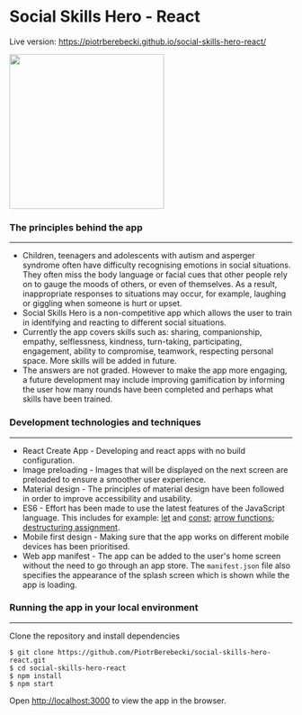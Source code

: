# Social Skills Hero - React

Live version: https://piotrberebecki.github.io/social-skills-hero-react/

<img src="./src/graphics/social-skills-hero-screencast.gif" width="275px" height="auto">

### The principles behind the app
---

* Children, teenagers and adolescents with autism and asperger syndrome often have difficulty recognising emotions in social situations. They often miss the body language or facial cues that other people rely on to gauge the moods of others, or even of themselves. As a result, inappropriate responses to situations may occur, for example, laughing or giggling when someone is hurt or upset.
* Social Skills Hero is a non-competitive app which allows the user to train in identifying and reacting to different social situations.
* Currently the app covers skills such as: sharing, companionship, empathy, selflessness, kindness, turn-taking, participating, engagement, ability to compromise, teamwork, respecting personal space. More skills will be added in future.
* The answers are not graded. However to make the app more engaging, a future development may include improving gamification by informing the user how many rounds have been completed and perhaps what skills have been trained.

### Development technologies and techniques
---

* React Create App - Developing and react apps with no build configuration.
* Image preloading - Images that will be displayed on the next screen are preloaded to ensure a smoother user experience.
* Material design - The principles of material design have been followed in order to improve accessibility and usability.
* ES6 - Effort has been made to use the latest features of the JavaScript language. This includes for example: [let](https://developer.mozilla.org/en-US/docs/Web/JavaScript/Reference/Statements/let) and [const](https://developer.mozilla.org/en-US/docs/Web/JavaScript/Reference/Statements/const); [arrow functions](https://developer.mozilla.org/en/docs/Web/JavaScript/Reference/Functions/Arrow_functions); [destructuring assignment](https://developer.mozilla.org/en/docs/Web/JavaScript/Reference/Operators/Destructuring_assignment).
* Mobile first design - Making sure that the app works on different mobile devices has been prioritised.
* Web app manifest - The app can be added to the user's home screen without the need to go through an app store. The `manifest.json` file also specifies the appearance of the splash screen which is shown while the app is loading.

### Running the app in your local environment
---

Clone the repository and install dependencies
```
$ git clone https://github.com/PiotrBerebecki/social-skills-hero-react.git
$ cd social-skills-hero-react
$ npm install
$ npm start
```
Open [http://localhost:3000](http://localhost:3000) to view the app in the browser.
